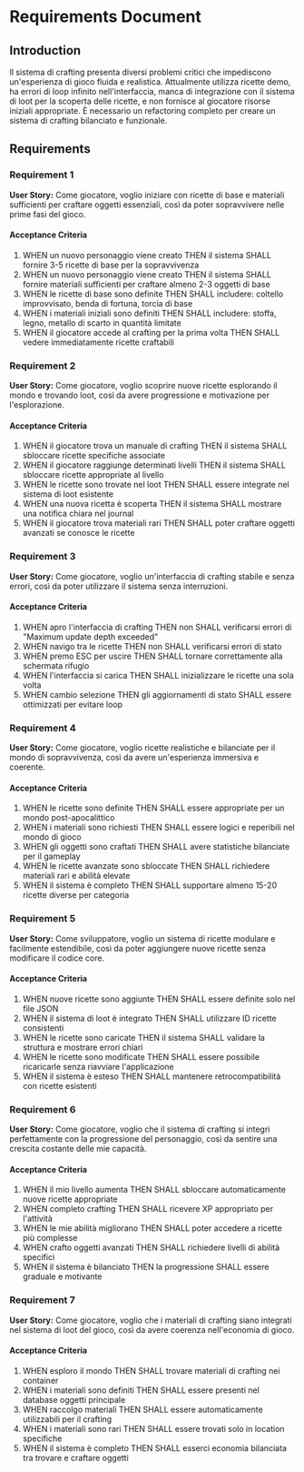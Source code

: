 # Requirements Document

## Introduction

Il sistema di crafting presenta diversi problemi critici che impediscono un'esperienza di gioco fluida e realistica. Attualmente utilizza ricette demo, ha errori di loop infinito nell'interfaccia, manca di integrazione con il sistema di loot per la scoperta delle ricette, e non fornisce al giocatore risorse iniziali appropriate. È necessario un refactoring completo per creare un sistema di crafting bilanciato e funzionale.

## Requirements

### Requirement 1

**User Story:** Come giocatore, voglio iniziare con ricette di base e materiali sufficienti per craftare oggetti essenziali, così da poter sopravvivere nelle prime fasi del gioco.

#### Acceptance Criteria

1. WHEN un nuovo personaggio viene creato THEN il sistema SHALL fornire 3-5 ricette di base per la sopravvivenza
2. WHEN un nuovo personaggio viene creato THEN il sistema SHALL fornire materiali sufficienti per craftare almeno 2-3 oggetti di base
3. WHEN le ricette di base sono definite THEN SHALL includere: coltello improvvisato, benda di fortuna, torcia di base
4. WHEN i materiali iniziali sono definiti THEN SHALL includere: stoffa, legno, metallo di scarto in quantità limitate
5. WHEN il giocatore accede al crafting per la prima volta THEN SHALL vedere immediatamente ricette craftabili

### Requirement 2

**User Story:** Come giocatore, voglio scoprire nuove ricette esplorando il mondo e trovando loot, così da avere progressione e motivazione per l'esplorazione.

#### Acceptance Criteria

1. WHEN il giocatore trova un manuale di crafting THEN il sistema SHALL sbloccare ricette specifiche associate
2. WHEN il giocatore raggiunge determinati livelli THEN il sistema SHALL sbloccare ricette appropriate al livello
3. WHEN le ricette sono trovate nel loot THEN SHALL essere integrate nel sistema di loot esistente
4. WHEN una nuova ricetta è scoperta THEN il sistema SHALL mostrare una notifica chiara nel journal
5. WHEN il giocatore trova materiali rari THEN SHALL poter craftare oggetti avanzati se conosce le ricette

### Requirement 3

**User Story:** Come giocatore, voglio un'interfaccia di crafting stabile e senza errori, così da poter utilizzare il sistema senza interruzioni.

#### Acceptance Criteria

1. WHEN apro l'interfaccia di crafting THEN non SHALL verificarsi errori di "Maximum update depth exceeded"
2. WHEN navigo tra le ricette THEN non SHALL verificarsi errori di stato
3. WHEN premo ESC per uscire THEN SHALL tornare correttamente alla schermata rifugio
4. WHEN l'interfaccia si carica THEN SHALL inizializzare le ricette una sola volta
5. WHEN cambio selezione THEN gli aggiornamenti di stato SHALL essere ottimizzati per evitare loop

### Requirement 4

**User Story:** Come giocatore, voglio ricette realistiche e bilanciate per il mondo di sopravvivenza, così da avere un'esperienza immersiva e coerente.

#### Acceptance Criteria

1. WHEN le ricette sono definite THEN SHALL essere appropriate per un mondo post-apocalittico
2. WHEN i materiali sono richiesti THEN SHALL essere logici e reperibili nel mondo di gioco
3. WHEN gli oggetti sono craftati THEN SHALL avere statistiche bilanciate per il gameplay
4. WHEN le ricette avanzate sono sbloccate THEN SHALL richiedere materiali rari e abilità elevate
5. WHEN il sistema è completo THEN SHALL supportare almeno 15-20 ricette diverse per categoria

### Requirement 5

**User Story:** Come sviluppatore, voglio un sistema di ricette modulare e facilmente estendibile, così da poter aggiungere nuove ricette senza modificare il codice core.

#### Acceptance Criteria

1. WHEN nuove ricette sono aggiunte THEN SHALL essere definite solo nel file JSON
2. WHEN il sistema di loot è integrato THEN SHALL utilizzare ID ricette consistenti
3. WHEN le ricette sono caricate THEN il sistema SHALL validare la struttura e mostrare errori chiari
4. WHEN le ricette sono modificate THEN SHALL essere possibile ricaricarle senza riavviare l'applicazione
5. WHEN il sistema è esteso THEN SHALL mantenere retrocompatibilità con ricette esistenti

### Requirement 6

**User Story:** Come giocatore, voglio che il sistema di crafting si integri perfettamente con la progressione del personaggio, così da sentire una crescita costante delle mie capacità.

#### Acceptance Criteria

1. WHEN il mio livello aumenta THEN SHALL sbloccare automaticamente nuove ricette appropriate
2. WHEN completo crafting THEN SHALL ricevere XP appropriato per l'attività
3. WHEN le mie abilità migliorano THEN SHALL poter accedere a ricette più complesse
4. WHEN crafto oggetti avanzati THEN SHALL richiedere livelli di abilità specifici
5. WHEN il sistema è bilanciato THEN la progressione SHALL essere graduale e motivante

### Requirement 7

**User Story:** Come giocatore, voglio che i materiali di crafting siano integrati nel sistema di loot del gioco, così da avere coerenza nell'economia di gioco.

#### Acceptance Criteria

1. WHEN esploro il mondo THEN SHALL trovare materiali di crafting nei container
2. WHEN i materiali sono definiti THEN SHALL essere presenti nel database oggetti principale
3. WHEN raccolgo materiali THEN SHALL essere automaticamente utilizzabili per il crafting
4. WHEN i materiali sono rari THEN SHALL essere trovati solo in location specifiche
5. WHEN il sistema è completo THEN SHALL esserci economia bilanciata tra trovare e craftare oggetti